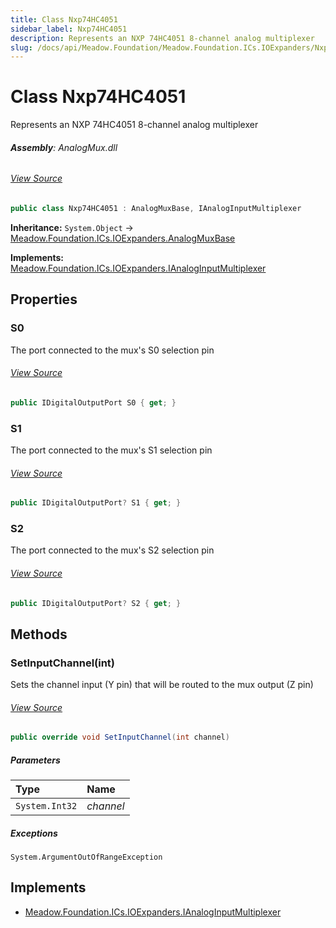 ```yaml
---
title: Class Nxp74HC4051
sidebar_label: Nxp74HC4051
description: Represents an NXP 74HC4051 8-channel analog multiplexer
slug: /docs/api/Meadow.Foundation/Meadow.Foundation.ICs.IOExpanders/Nxp74HC4051
---
```

# Class Nxp74HC4051
Represents an NXP 74HC4051 8-channel analog multiplexer

###### **Assembly**: AnalogMux.dll
###### [View Source](https://github.com/WildernessLabs/Meadow.Foundation.git/blob/develop/Source/Meadow.Foundation.Peripherals/ICs.IOExpanders.AnalogMux/Driver/Drivers/Nxp74HC4051.cs#L9)
```csharp title="Declaration"
public class Nxp74HC4051 : AnalogMuxBase, IAnalogInputMultiplexer
```
**Inheritance:** `System.Object` -> [Meadow.Foundation.ICs.IOExpanders.AnalogMuxBase](../Meadow.Foundation.ICs.IOExpanders/AnalogMuxBase)

**Implements:**  
[Meadow.Foundation.ICs.IOExpanders.IAnalogInputMultiplexer](../Meadow.Foundation.ICs.IOExpanders/IAnalogInputMultiplexer)

## Properties
### S0
The port connected to the mux's S0 selection pin
###### [View Source](https://github.com/WildernessLabs/Meadow.Foundation.git/blob/develop/Source/Meadow.Foundation.Peripherals/ICs.IOExpanders.AnalogMux/Driver/Drivers/Nxp74HC4051.cs#L14)
```csharp title="Declaration"
public IDigitalOutputPort S0 { get; }
```
### S1
The port connected to the mux's S1 selection pin
###### [View Source](https://github.com/WildernessLabs/Meadow.Foundation.git/blob/develop/Source/Meadow.Foundation.Peripherals/ICs.IOExpanders.AnalogMux/Driver/Drivers/Nxp74HC4051.cs#L18)
```csharp title="Declaration"
public IDigitalOutputPort? S1 { get; }
```
### S2
The port connected to the mux's S2 selection pin
###### [View Source](https://github.com/WildernessLabs/Meadow.Foundation.git/blob/develop/Source/Meadow.Foundation.Peripherals/ICs.IOExpanders.AnalogMux/Driver/Drivers/Nxp74HC4051.cs#L22)
```csharp title="Declaration"
public IDigitalOutputPort? S2 { get; }
```
## Methods
### SetInputChannel(int)
Sets the channel input (Y pin) that will be routed to the mux output (Z pin)
###### [View Source](https://github.com/WildernessLabs/Meadow.Foundation.git/blob/develop/Source/Meadow.Foundation.Peripherals/ICs.IOExpanders.AnalogMux/Driver/Drivers/Nxp74HC4051.cs#L40)
```csharp title="Declaration"
public override void SetInputChannel(int channel)
```

##### Parameters

| Type | Name |
|:--- |:--- |
| `System.Int32` | *channel* |


##### Exceptions

`System.ArgumentOutOfRangeException`  


## Implements

* [Meadow.Foundation.ICs.IOExpanders.IAnalogInputMultiplexer](../Meadow.Foundation.ICs.IOExpanders/IAnalogInputMultiplexer)
